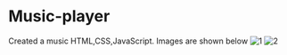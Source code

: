 # Music-player
Created a music HTML,CSS,JavaScript.
Images are shown below
![1](https://user-images.githubusercontent.com/60089398/157168256-2943d422-ecce-4991-a55c-9d32ae090fd4.JPG)
![2](https://user-images.githubusercontent.com/60089398/157168285-186d79e6-3423-4412-98c4-864efc40b7c0.JPG)

